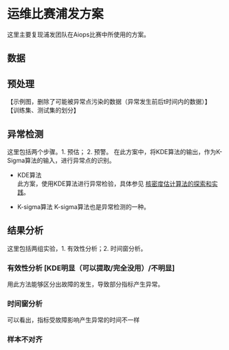 # 运维比赛浦发方案
这里主要复现浦发团队在Aiops比赛中所使用的方案。

## 数据

## 预处理
【示例图，删除了可能被异常点污染的数据（异常发生前后t时间内的数据）】 
【训练集、测试集的划分】 

## 异常检测 
这里包括两个步骤。1. 预估； 2. 预警。
在此方案中，将KDE算法的输出，作为K-Sigma算法的输入，进行异常点的识别。

* KDE算法  
此方案，使用KDE算法进行异常检验，具体参见 <a href="../data/Gaussian-KDE-Application.md">核密度估计算法的探索和实践</a>。

* K-sigma算法 
K-sigma算法也是异常检测的一种。


## 结果分析
这里包括两组实验，1. 有效性分析；2. 时间窗分析。

### 有效性分析 [KDE明显（可以提取/完全没用）/不明显]
用此方法能够区分出故障的发生，导致部分指标产生异常。

### 时间窗分析
可以看出，指标受故障影响产生异常的时间不一样

### 样本不对齐
